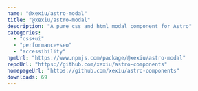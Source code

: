 ```yaml
---
name: "@xexiu/astro-modal"
title: "@xexiu/astro-modal"
description: "A pure css and html modal component for Astro"
categories:
  - "css+ui"
  - "performance+seo"
  - "accessibility"
npmUrl: "https://www.npmjs.com/package/@xexiu/astro-modal"
repoUrl: "https://github.com/xexiu/astro-components"
homepageUrl: "https://github.com/xexiu/astro-components"
downloads: 69
---
```

